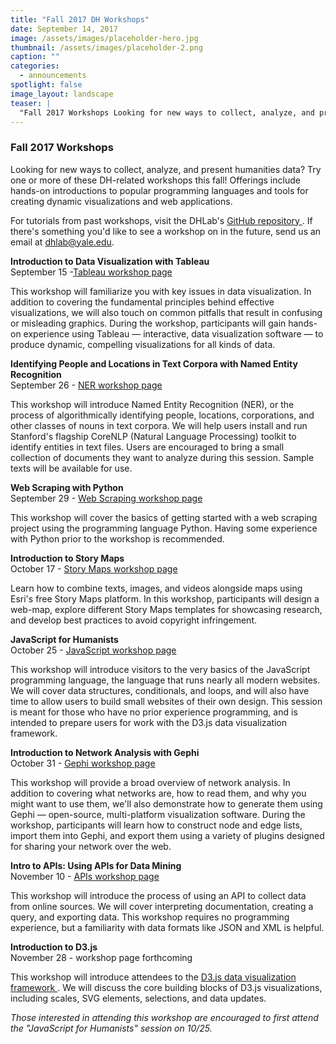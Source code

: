 ```yaml
---
title: "Fall 2017 DH Workshops"
date: September 14, 2017
image: /assets/images/placeholder-hero.jpg
thumbnail: /assets/images/placeholder-2.png
caption: ""
categories: 
  - announcements
spotlight: false 
image_layout: landscape
teaser: |
  "Fall 2017 Workshops Looking for new ways to collect, analyze, and present humanities data? Try one or more of these DH-related workshops this fall! Offerings include hands-on introductions to popular..."
---
```


<h3>Fall 2017 Workshops</h3>
   
Looking for new ways to collect, analyze, and present humanities data? Try one or more of these DH-related workshops this fall! Offerings include hands-on introductions to popular programming languages and tools for creating dynamic visualizations and web applications.
   
   
For tutorials from past workshops, visit the DHLab's <a href="https://github.com/YaleDHLab/lab-workshops" target="_blank"> GitHub repository </a>. If there's something you'd like to see a workshop on in the future, send us an email at <a href="mailto:dhlab@yale.edu">dhlab@yale.edu</a>.
   
<strong>Introduction to Data Visualization with Tableau</strong>  
September 15 -<a href="http://web.library.yale.edu/dhlab/tableaufall17" target="_blank">Tableau workshop page</a>
   
This workshop will familiarize you with key issues in data visualization. In addition to covering the fundamental principles behind effective visualizations, we will also touch on common pitfalls that result in confusing or misleading graphics. During the workshop, participants will gain hands-on experience using Tableau — interactive, data visualization software — to produce dynamic, compelling visualizations for all kinds of data.

 
<strong>Identifying People and Locations in Text Corpora with Named Entity Recognition</strong>  
September 26 - <a href="http://web.library.yale.edu/dhlab/NERworkshopf17" target="_blank">NER workshop page</a>
   
This workshop will introduce Named Entity Recognition (NER), or the process of algorithmically identifying people, locations, corporations, and other classes of nouns in text corpora. We will help users install and run Stanford's flagship CoreNLP (Natural Language Processing) toolkit to identify entities in text files. Users are encouraged to bring a small collection of documents they want to analyze during this session. Sample texts will be available for use.
    

<strong>Web Scraping with Python</strong>  
September 29 - <a href="http://schedule.yale.edu/event/3609550" target="_blank">Web Scraping workshop page</a>

This workshop will cover the basics of getting started with a web scraping project using the programming language Python. Having some experience with Python prior to the workshop is recommended.
   
   
<strong>Introduction to Story Maps</strong>  
October 17 - <a href="http://web.library.yale.edu/dhlab/storymapsf17" target="_blank"> Story Maps workshop page </a>
   
Learn how to combine texts, images, and videos alongside maps using Esri's free Story Maps platform. In this workshop, participants will design a web-map, explore different Story Maps templates for showcasing research, and develop best practices to avoid copyright infringement.
   

<strong>JavaScript for Humanists</strong>  
October 25 - <a href="http://web.library.yale.edu/dhlab/javascriptf17" target="_blank">JavaScript workshop page</a>
   
This workshop will introduce visitors to the very basics of the JavaScript programming language, the language that runs nearly all modern websites. We will cover data structures, conditionals, and loops, and will also have time to allow users to build small websites of their own design. This session is meant for those who have no prior experience programming, and is intended to prepare users for work with the D3.js data visualization framework.
   
   
<strong>Introduction to Network Analysis with Gephi</strong>  
October 31 - <a href="http://web.library.yale.edu/dhlab/networksfall17" target="_blank">Gephi workshop page</a>
   
This workshop will provide a broad overview of network analysis. In addition to covering what networks are, how to read them, and why you might want to use them, we'll also demonstrate how to generate them using Gephi — open-source, multi-platform visualization software. During the workshop, participants will learn how to construct node and edge lists, import them into Gephi, and export them using a variety of plugins designed for sharing your network over the web.
   
   
<strong>Intro to APIs: Using APIs for Data Mining</strong>  
November 10 - <a href="http://schedule.yale.edu/event/3609618" target="_blank">APIs workshop page</a>
   
This workshop will introduce the process of using an API to collect data from online sources. We will cover interpreting documentation, creating a query, and exporting data. This workshop requires no programming experience, but a familiarity with data formats like JSON and XML is helpful.
   
   
<strong>Introduction to D3.js</strong>  
November 28 - workshop page forthcoming
   
This workshop will introduce attendees to the <a href="https://d3js.org/" target="_blank"> D3.js data visualization framework </a>. We will discuss the core building blocks of D3.js visualizations, including scales, SVG elements, selections, and data updates.

<em>
 Those interested in attending this workshop are encouraged to first attend the "JavaScript for Humanists" session on 10/25.
</em>